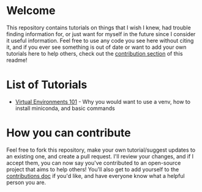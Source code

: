 # Welcome
This repository contains tutorials on things that I wish I knew, had trouble finding information for, or just want for myself in the future since I consider it useful information. Feel free to use any code you see here without citing it, and if you ever see something is out of date or want to add your own tutorials here to help others, check out the [contribution section](#how-you-can-contribute) of this readme!

# List of Tutorials
* [Virtual Environments 101](VirtualEnvironments.md) - Why you would want to use a venv, how to install miniconda, and basic commands

# How you can contribute
Feel free to fork this repository, make your own tutorial/suggest updates to an existing one, and create a pull request. I'll review your changes, and if I accept them, you can now say you've contributed to an open-source project that aims to help others! You'll also get to add yourself to the [contributions doc](Contributions.md) if you'd like, and have everyone know what a helpful person you are.
